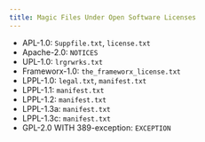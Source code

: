 ```yaml
---
title: Magic Files Under Open Software Licenses
---
```


- APL-1.0:  `Suppfile.txt`, `license.txt`
- Apache-2.0:  `NOTICES`
- UPL-1.0:  `lrgrwrks.txt`
- Frameworx-1.0:  `the_frameworx_license.txt`
- LPPL-1.0:  `legal.txt`, `manifest.txt`
- LPPL-1.1:  `manifest.txt`
- LPPL-1.2:  `manifest.txt`
- LPPL-1.3a:  `manifest.txt`
- LPPL-1.3c:  `manifest.txt`
- GPL-2.0 WITH 389-exception: `EXCEPTION`
